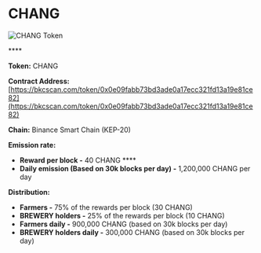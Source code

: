 # CHANG

![CHANG Token](../../.gitbook/assets/icon-square-512%20%281%29.png)

\*\*\*\*

**Token:** CHANG

**Contract Address:** [https://bkcscan.com/token/0x0e09fabb73bd3ade0a17ecc321fd13a19e81ce82](https://bkcscan.com/token/0x0e09fabb73bd3ade0a17ecc321fd13a19e81ce82) 

**Chain:** Binance Smart Chain \(KEP-20\)

**Emission rate:** 

* **Reward per block -**  40 CHANG                                                                                                       ****
* **Daily emission \(Based on 30k blocks per day\) -**  1,200,000 CHANG per day

**Distribution:**

* **Farmers -** 75% of the rewards per block \(30 CHANG\)
* **BREWERY holders -** 25% of the rewards per block \(10 CHANG\)
* **Farmers daily -** 900,000 CHANG \(based on 30k blocks per day\)
* **BREWERY holders daily -** 300,000 CHANG \(based on 30k blocks per day\)

